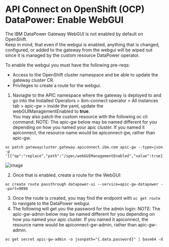 # API Connect on OpenShift (OCP) DataPower: Enable WebGUI  
  
The IBM DataPower Gateway WebGUI is not enabled by default on OpenShift.  
Keep in mind, that even if the webgui is enabled, anything that is changed, configured, or added to the gateway from the webgui will be wiped out since it is managed by the custom resource DataPower operator.  
  
To enable the webgui you must have the following pre-reqs:  
- Access to the OpenShift cluster namespace and be able to update the gateway cluster CR.  
- Privileges to create a route for the webgui.


1. Naviagte to the APIC namespace where the gateway is deployed to and go into the Installed Operators > ibm-connect operator > All instances tab > apic-gw > inside the yaml, update the webGUIManagementEnabled to **true**.  
You may also patch the custom resource with the following oc cli command:
NOTE: The apic-gw below may be named different for you depending on how you named your apic cluster. If you named it apiconnect, the resource name would be apiconnect-gw, rather than apic-gw.  
```
oc patch gatewaycluster.gateway.apiconnect.ibm.com apic-gw --type=json -p '[{"op":"replace","path":"/spec/webGUIManagementEnabled","value":true}]'
```  
![image](https://github.com/ibmArtifacts/OCP-DataPower-Enable-WebGUI/assets/66093865/5f4a67df-d039-421d-aa3a-c07d35d7dd71)  

2. Once that is enabled, create a route for the WebGUI:  
```
oc create route passthrough datapower-ui --service=apic-gw-datapower --port=9090
```

3. Once the route is created, you may find the endpoint with `oc get route` to navigate to the DataPower webgui.  
4. The following will get you the password for the admin login:
NOTE: The apic-gw-admin below may be named different for you depending on how you named your apic cluster. If you named it apiconnect, the resource name would be apiconnect-gw-admin, rather than apic-gw-admin.  
```  
oc get secret apic-gw-admin -o jsonpath="{.data.password}" | base64 -d
```
